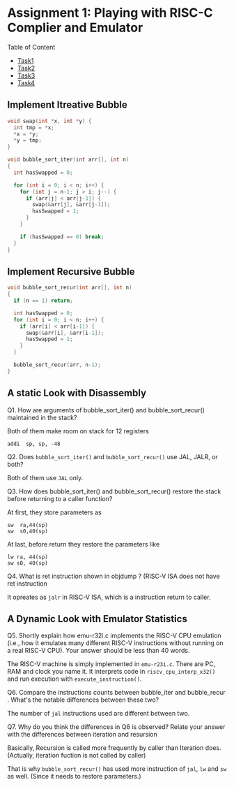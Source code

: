 # Assignment 1: Playing with RISC-C Complier and Emulator

Table of Content

- [Task1](#implement-iterative-bubble)
- [Task2](#implement-recursive-bubble)
- [Task3](#a-static-look-with-disassembly)
- [Task4](#a-dynamic-look-with-emulator-statistics)

## Implement Itreative Bubble

``` c
void swap(int *x, int *y) {
  int tmp = *x;
  *x = *y;
  *y = tmp;
}

void bubble_sort_iter(int arr[], int n)
{
  int hasSwapped = 0;

  for (int i = 0; i < n; i++) {
    for (int j = n-1; j > i; j--) {
      if (arr[j] < arr[j-1]) {
        swap(&arr[j], &arr[j-1]);
        hasSwapped = 1;
      }
    }

    if (hasSwapped == 0) break;
  }
}
```


## Implement Recursive Bubble

``` c
void bubble_sort_recur(int arr[], int n)
{
  if (n == 1) return;

  int hasSwapped = 0;
  for (int i = 0; i < n; i++) {
    if (arr[i] < arr[i-1]) {
      swap(&arr[i], &arr[i-1]);
      hasSwapped = 1;
    }
  }

  bubble_sort_recur(arr, n-1);
}
```


## A static Look with Disassembly

Q1. How are arguments of bubble_sort_iter() and bubble_sort_recur() maintained in the stack?

Both of them make room on stack for 12 registers 
```
addi  sp, sp, -48
```

Q2. Does `bubble_sort_iter()` and `bubble_sort_recur()` use JAL, JALR, or both?

Both of them use `JAL` only.

Q3. How does bubble_sort_iter() and bubble_sort_recur() restore the stack before returning to a caller function?

At first, they store parameters as 
```
sw	ra,44(sp) 
sw	s0,40(sp)
```

At last, before return they restore the parameters like
```
lw ra, 44(sp)
sw s0, 40(sp)
```

Q4. What is ret instruction shown in objdump ? (RISC-V ISA does not have ret instruction

It opreates as `jalr` in RISC-V ISA, which is a instruction return to caller.

## A Dynamic Look with Emulator Statistics

Q5. Shortly explain how emu-r32i.c implements the RISC-V CPU emulation (i.e., how it emulates many different RISC-V instructions without running on a real RISC-V CPU). Your answer should be less than 40 words.

The RISC-V machine is simply implemented in `emu-r23i.c`. There are PC, RAM and clock you name it.
It interprets code in `riscv_cpu_interp_x32()` and run execution with `execute_instruction()`.

Q6. Compare the instructions counts between bubble_iter and bubble_recur . What's the notable differences between these two?

The number of `jal` instructions used are different between two.

Q7. Why do you think the differences in Q6 is observed? Relate your answer with the differences between iteration and resursion

Basically, Recursion is called more frequently by caller than Iteration does. (Actually, iteration fuction is not called by caller)

That is why `bubble_sort_recur()` has used more instruction of `jal`, `lw` and `sw` as well. (Since it needs to restore parameters.)
